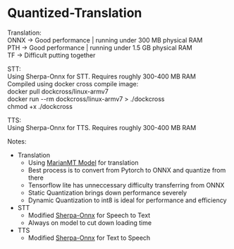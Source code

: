 # Quantized-Translation
Translation:  
ONNX -> Good performance | running under 300 MB physical RAM  
PTH -> Good performance | running under 1.5 GB physical RAM  
TF -> Difficult putting together

STT:  
Using Sherpa-Onnx for STT. Requires roughly 300-400 MB RAM  
Compiled using docker cross compile image:  
docker pull dockcross/linux-armv7  
docker run --rm dockcross/linux-armv7 > ./dockcross  
chmod +x ./dockcross  

TTS:  
Using Sherpa-Onnx for TTS. Requires roughly 300-400 MB RAM

Notes:  
- Translation
  - Using [MarianMT Model](https://huggingface.co/docs/transformers/en/model_doc/marian) for translation
  - Best process is to convert from Pytorch to ONNX and quantize from there
  - Tensorflow lite has unneccessary difficulty transferring from ONNX
  - Static Quantization brings down performance severely
  - Dynamic Quantization to int8 is ideal for performance and efficiency
- STT
  - Modified [Sherpa-Onnx](https://k2-fsa.github.io/sherpa/onnx/index.html) for Speech to Text
  - Always on model to cut down loading time
- TTS
  - Modified [Sherpa-Onnx](https://k2-fsa.github.io/sherpa/onnx/index.html) for Text to Speech
